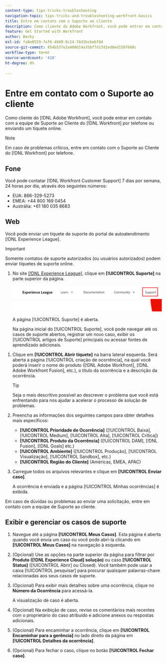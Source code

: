 ```yaml
---
content-type: tips-tricks-troubleshooting
navigation-topic: tips-tricks-and-troubleshooting-workfront-basics
title: Entre em contato com o Suporte ao cliente
description: Como cliente do Adobe Workfront, você pode entrar em contato com a equipe de Suporte ao cliente da Workfront por telefone ou enviando um tíquete online. Este artigo inclui instruções sobre como entrar em contato com o Suporte ao cliente e visualizar e gerenciar os casos de suporte.
feature: Get Started with Workfront
author: Becky
exl-id: fa8e0559-7af6-4049-9c24-76d1bcbebf84
source-git-commit: 854b537e3a480d14a35bf7d17d1ed8ed1507660c
workflow-type: tm+mt
source-wordcount: '418'
ht-degree: 0%

---
```


# Entre em contato com o Suporte ao cliente

<!--Audited: 12/2023-->

<!--
<p>(We need to keep this as a standalone article. It is linked in multiple articles and FAQs.)</p>
-->

Como cliente do [!DNL Adobe Workfront], você pode entrar em contato com a equipe de Suporte ao Cliente do [!DNL Workfront] por telefone ou enviando um tíquete online.

>[!NOTE]
>
>Em caso de problemas críticos, entre em contato com o Suporte ao Cliente do [!DNL Workfront] por telefone.

## Fone

Você pode contatar [!DNL Workfront Customer Support] 7 dias por semana, 24 horas por dia, através dos seguintes números:

* EUA: 866-329-5273
* EMEA: +44 800 169 0454
* Austrália: +61 180 035 8683

<!--Old numbers - before 2/10/2025:

* US: 844-306-HELP(4357)
* EMEA: +44 1256 274200
* Australia: +61 1800 849259

-->

## Web

Você pode enviar um tíquete de suporte do portal de autoatendimento [!DNL Experience League].

>[!IMPORTANT]
>
>Somente contatos de suporte autorizados (ou usuários autorizados) podem enviar tíquetes de suporte online.


1. No site [[!DNL Experience League]](https://experienceleague.adobe.com), clique em **[!UICONTROL Suporte]** na parte superior da página.

   ![](assets/experience-league-top-navigation-with-support-highlighted.png)

   A página [!UICONTROL Suporte] é aberta.

   Na página inicial do [!UICONTROL Suporte], você pode navegar até os casos de suporte abertos, registrar um novo caso, exibir os [!UICONTROL artigos de Suporte] principais ou acessar fontes de aprendizado adicionais.

<!--1. To submit a case, select the option **[!UICONTROL Open a support case]**, then click **[!UICONTROL Sign] In**.-->

1. Clique em **[!UICONTROL Abrir tíquete]** na barra lateral esquerda.
Será aberta a página [!UICONTROL criação de ocorrência], na qual você poderá inserir o nome do produto ([!DNL Adobe Workfront], [!DNL Adobe Workfront Fusion], etc.), o título da ocorrência e a descrição da ocorrência.

   >[!TIP]
   >
   >Seja o mais descritivo possível ao descrever o problema que você está enfrentando para nos ajudar a acelerar o processo de solução de problemas.


1. Preencha as informações dos seguintes campos para obter detalhes mais específicos:

   * **[!UICONTROL Prioridade de Ocorrência]** ([!UICONTROL Baixa], [!UICONTROL Medium], [!UICONTROL Alta], [!UICONTROL Crítica])
   * **[!UICONTROL Produto da Ocorrência]** ([!UICONTROL DAM], [!DNL Fusion], [!DNL Goals] etc.)
   * **[!UICONTROL Ambiente]** ([!UICONTROL Produção], [!UICONTROL Visualização], [!UICONTROL Sandbox], etc.)
   * **[!UICONTROL Região do Cliente]** (Américas, EMEA, APAC)

1. Carregue todos os arquivos relevantes e clique em **[!UICONTROL Enviar caso]**.

   A ocorrência é enviada e a página [!UICONTROL Minhas ocorrências] é exibida.

   <!--
   [](assets/all-cases-list-exl-support-portal.png)
   -->

Em caso de dúvidas ou problemas ao enviar uma solicitação, entre em contato com a equipe de Suporte ao cliente.


## Exibir e gerenciar os casos de suporte

1. Navegue até a página **[!UICONTROL Meus Casos]**. Esta página é aberta quando você envia um caso ou você pode abri-la clicando em **[!UICONTROL Meus Casos]** na navegação à esquerda.

1. (Opcional) Use as opções na parte superior da página para filtrar por **Produto ([!DNL Experience Cloud] solução)** ou caso **[!UICONTROL Status]** ([!UICONTROL Abrir] ou Closed). Você também pode usar a caixa [!UICONTROL pesquisar] para procurar quaisquer palavras-chave relacionadas aos seus casos de suporte.

1. (Opcional) Para exibir mais detalhes sobre uma ocorrência, clique no **Número da Ocorrência** para acessá-la.

   A visualização de caso é aberta.

1. (Opcional) Na exibição de caso, revise os comentários mais recentes com o proprietário do caso atribuído e adicione anexos ou respostas adicionais.

1. (Opcional) Para encaminhar a ocorrência, clique em **[!UICONTROL Encaminhar para a gerência]** no lado direito da página em **[!UICONTROL Detalhes da ocorrência]**.

1. (Opcional) Para fechar o caso, clique no botão **[!UICONTROL Fechar caso]**.


<!--drafted: I took the information above from this blog post by Jon Chen (on September 13, 2022): https://experienceleaguecommunities.adobe.com/t5/workfront-blogs/how-to-submit-a-support-ticket-on-experience-league/ba-p/461737)

- this is the information that was there before - pointing to WorkfrontOne: 

If you are logged in as an Authorized Support Contact, you can contact Workfront Customer Support through the Workfront One site and create a case, formally called a ticket.

1. Log in to [**one.workfront.com**](https://one.workfront.com/) as an Authorized Support Contact.
1. On the **Home** page, click **Support**.

   ![](assets/supporthome-350x138.png)

   The Customer Support page displays.

   >[!NOTE]
   >
   >If you don't see the Support option on the Home page, you are not an Authorized Support Contact. Your Workfront administrator can contact Workfront Customer Support and request you be added an Authorized Support Contact. If you are the only Workfront administrator for your organization, contact the Workfront Support team by phone.

1. Complete the fields in the **Create a Support Case** form. All fields are required.  

   <table style="table-layout:auto">
    <tr>
        <td><strong>Subject</strong></td>
        <td>Type a brief question or explanation of the issue you are experiencing.</td>
    </tr>
    <tr>
        <td><strong>Description</strong></td>
        <td>Type a detailed description of the issue. Include as much information as possible.</td>
    </tr>
    <tr>
        <td><strong>Priority</strong></td>
        <td> </td>
    </tr>
    <tr>
        <td><strong>Case Product</strong></td>
        <td>Select the product in which you are experiencing the issue. If the issue is not related to a specific product, select None.</td>
    </tr>
    <tr>
        <td><strong>Product Area</strong></td>
        <td>Select the area of the product that best relates to the issue. If the related area is not listed in the drop-down menu, select Not Listed.</td>
    </tr>
    <tr>
        <td><strong>Environment</strong></td>
        <td>Select the environment in which the issue occurs. If you are seeing the issue in both the Production and Sandbox environments, please select Production.</td>
    </tr>
    <tr>
        <td><strong>Customer Region</strong></td>
        <td> </td>
    </tr>
   </table>

1. (Optional) Attach a file, such as an image or video file.

   1. At the bottom of the form, click **Upload File**.
   1. Click **Upload File**, then browse for and select the desired file.

      ![](assets/supportselectfile-350x368.png)

   1. Click **Done** to upload the file to the case.

1. Click **Submit** to submit the case to Workfront Customer Support.

-->


